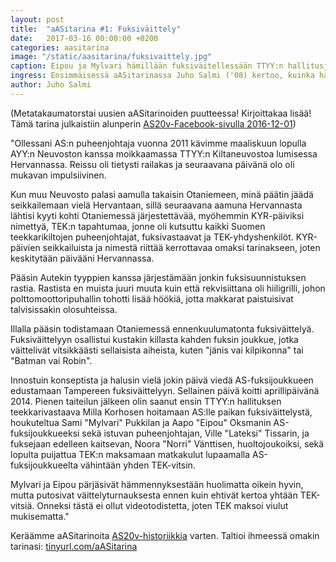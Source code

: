 ```yaml
---
layout: post
title:  "aASitarina #1: Fuksiväittely"
date:   2017-03-16 00:00:00 +0200
categories: aasitarina
image: "/static/aasitarina/fuksivaittely.jpg"
caption: Eipou ja Mylvari hämillään fuksiväitellessään TTYY:n hallitusjoukkueen kanssa
ingress: Ensimmäisessä aASitarinassa Juho Salmi ('08) kertoo, kuinka hän huijasi kaksi viatonta AS-fuksia TTYY:n fuksiväittelyyn.
author: Juho Salmi
---
```


(Metatakaumatorstai uusien aASitarinoiden puutteessa! Kirjoittakaa lisää! Tämä tarina julkaistiin alunperin [AS20v-Facebook-sivulla 2016-12-01](https://www.facebook.com/AS20v/photos/a.428363544218003.1073741828.258282037892822/424856467902044/))

"Ollessani AS:n puheenjohtaja vuonna 2011 kävimme maaliskuun lopulla AYY:n Neuvoston kanssa moikkaamassa TTYY:n Kiltaneuvostoa lumisessa Hervannassa. Reissu oli tietysti railakas ja seuraavana päivänä olo oli mukavan impulsiivinen.

Kun muu Neuvosto palasi aamulla takaisin Otaniemeen, minä päätin jäädä seikkailemaan vielä Hervantaan, sillä seuraavana aamuna Hervannasta lähtisi kyyti kohti Otaniemessä järjestettävää, myöhemmin KYR-päiviksi nimettyä, TEK:n tapahtumaa, jonne oli kutsuttu kaikki Suomen teekkarikiltojen puheenjohtajat, fuksivastaavat ja TEK-yhdyshenkilöt. KYR-päivien seikkailuista ja nimestä riittää kerrottavaa omaksi tarinakseen, joten keskitytään päivääni Hervannassa.

Pääsin Autekin tyyppien kanssa järjestämään jonkin fuksisuunnistuksen rastia. Rastista en muista juuri muuta kuin että rekvisiittana oli hiiligrilli, johon polttomoottoripuhallin tohotti lisää höökiä, jotta makkarat paistuisivat talvisissakin olosuhteissa.

Illalla pääsin todistamaan Otaniemessä ennenkuulumatonta fuksiväittelyä. Fuksiväittelyyn osallistui kustakin killasta kahden fuksin joukkue, jotka väittelivät vitsikkäästi sellaisista aiheista, kuten "jänis vai kilpikonna" tai "Batman vai Robin".

Innostuin konseptista ja halusin vielä jokin päivä viedä AS-fuksijoukkueen edustamaan Tampereen fuksiväittelyyn. Sellainen päivä koitti aprillipäivänä 2014. Pienen taiteilun jälkeen olin saanut ensin TTYY:n hallituksen teekkarivastaava Milla Korhosen hoitamaan AS:lle paikan fuksiväittelystä, houkuteltua Sami "Mylvari" Pukkilan ja Aapo "Eipou" Oksmanin AS-fuksijoukkueeksi sekä istuvan puheenjohtajan, Ville "Lateksi" Tissarin, ja fuksejaan edelleen kaitsevan, Noora "Norri" Vänttisen, huoltojoukoiksi, sekä lopulta puijattua TEK:n maksamaan matkakulut lupaamalla AS-fuksijoukkueelta vähintään yhden TEK-vitsin.

Mylvari ja Eipou pärjäsivät hämmennyksestään huolimatta oikein hyvin, mutta putosivat väittelyturnauksesta ennen kuin ehtivät kertoa yhtään TEK-vitsiä. Onneksi tästä ei ollut videotodistetta, joten TEK maksoi viulut mukisematta."

Keräämme aASitarinoita [AS20v-historiikkia](https://www.facebook.com/AS20v/) varten. Taltioi ihmeessä omakin tarinasi: [tinyurl.com/aASitarina](http://tinyurl.com/aASitarina)
